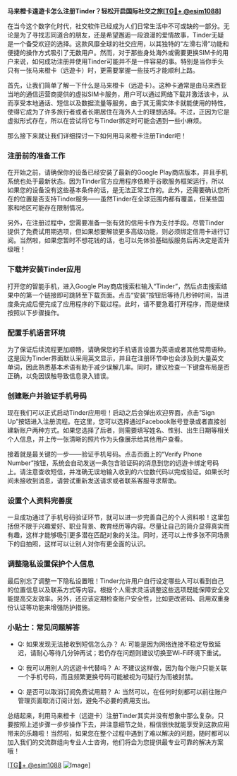 **马来橙卡遠遊卡怎么注册Tinder？轻松开启国际社交之旅[[TG💪+ @esim1088](https://t.me/s/esim1088)]**

在当今这个数字化时代，社交软件已经成为人们日常生活中不可或缺的一部分。无论是为了寻找志同道合的朋友，还是希望邂逅一段浪漫的爱情故事，Tinder无疑是一个备受欢迎的选择。这款风靡全球的社交应用，以其独特的“左滑右滑”功能和便捷的操作方式吸引了无数用户。然而，对于那些身处海外或需要更换SIM卡的用户来说，如何成功注册并使用Tinder可能并不是一件容易的事。特别是当你手头只有一张马来橙卡（远遊卡）时，更需要掌握一些技巧才能顺利上路。

首先，让我们简单了解一下什么是马来橙卡（远遊卡）。这种卡通常是由马来西亚当地的通信运营商提供的虚拟SIM卡服务，用户可以通过网络下载并激活该卡，从而享受本地通话、短信以及数据流量等服务。由于其无需实体卡就能使用的特性，使得它成为了许多旅行者或者长期居住在海外人士的理想选择。不过，正因为它是虚拟形式存在，所以在尝试将它与Tinder绑定时可能会遇到一些小麻烦。

那么接下来就让我们详细探讨一下如何用马来橙卡注册Tinder吧！

### 注册前的准备工作

在开始之前，请确保你的设备已经安装了最新的Google Play商店版本，并且手机系统也处于最新状态。因为Tinder官方应用程序依赖于谷歌服务框架运行，所以如果您的设备没有这些基本条件的话，是无法正常工作的。此外，还需要确认您所在的位置是否支持Tinder服务——虽然Tinder在全球范围内都有覆盖，但某些国家和地区可能存在限制情况。

另外，在注册过程中，您需要准备一张有效的信用卡作为支付手段。尽管Tinder提供了免费试用期选项，但如果想要解锁更多高级功能，则必须绑定信用卡进行订阅。当然啦，如果您暂时不想花钱的话，也可以先体验基础版服务后再决定是否升级哦！

### 下载并安装Tinder应用

打开您的智能手机，进入Google Play商店搜索栏输入“Tinder”，然后点击搜索结果中的第一个链接即可跳转至下载页面。点击“安装”按钮后等待几秒钟时间，当进度条完成后便完成了应用程序的下载过程。此时，请不要急着打开程序，而是继续按照以下步骤操作。

### 配置手机语言环境

为了保证后续流程更加顺畅，请确保您的手机语言设置为英语或者其他常用语种。这是因为Tinder界面默认采用英文显示，并且在注册环节中也会涉及到大量英文单词，因此熟悉基本术语有助于减少误解几率。同时，建议检查一下键盘布局是否正确，以免因误触导致信息录入错误。

### 创建账户并验证手机号码

现在我们可以正式启动Tinder应用啦！启动之后会弹出欢迎界面，点击“Sign Up”按钮进入注册流程。在这里，您可以选择通过Facebook账号登录或者直接创建新账户两种方式。如果您选择了后者，则需要填写姓名、性别、出生日期等相关个人信息，并上传一张清晰的照片作为头像展示给其他用户查看。

接着就是最关键的一步——验证手机号码。点击页面上的“Verify Phone Number”按钮，系统会自动发送一条包含验证码的消息到您的远遊卡绑定号码上。请注意查收短信，并准确无误地输入收到的六位数代码以完成验证。如果长时间未接收到消息，请尝试重新发送请求或者联系客服寻求帮助。

### 设置个人资料完善度

一旦成功通过了手机号码验证环节，就可以进一步完善自己的个人资料啦！这里包括但不限于兴趣爱好、职业背景、教育经历等内容。尽量让自己的简介显得真实而有趣，这样才能够吸引更多潜在匹配对象的关注。同时，还可以上传多张不同场景下的自拍照，这样可以让别人对你有更全面的认识。

### 调整隐私设置保护个人信息

最后别忘了调整一下隐私设置哦！Tinder允许用户自行设定哪些人可以看到自己的位置信息以及联系方式等内容。根据个人需求灵活调整这些选项既能保障安全又能提高交友效率。另外，还应该定期检查账户安全性，比如更改密码、启用双重身份认证等功能来增强防护措施。

### 小贴士：常见问题解答

- Q: 如果发现无法接收到短信怎么办？
  A: 可能是因为网络连接不稳定导致延迟，请耐心等待几分钟再试；若仍存在问题则建议切换至Wi-Fi环境下重试。
  
- Q: 我可以用别人的远遊卡代替吗？
  A: 不建议这样做，因为每个账户只能关联一个手机号码，而且频繁更换号码可能被视为可疑行为而被封禁。

- Q: 是否可以取消订阅免费试用期？
  A: 当然可以，在任何时刻都可以前往账户管理页面取消订阅计划，避免不必要的费用支出。

总结起来，利用马来橙卡（远遊卡）注册Tinder其实并没有想象中那么复杂。只要按照上述步骤一步步操作下去，并注意细节之处，相信很快就能享受到这款应用带来的乐趣啦！当然啦，如果您在整个过程中遇到了难以解决的问题，随时都可以加入我们的交流群组向专业人士咨询，他们将会为您提供最专业可靠的解决方案哦！

[[TG💪+ @esim1088](https://t.me/s/esim1088) ![Image](https://i.postimg.cc/4NQfJmqS/Snipaste-2025-05-13-00-14-12.png)]